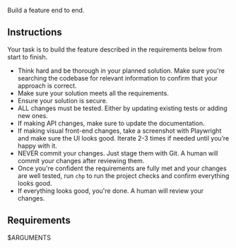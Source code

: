Build a feature end to end.

## Instructions
Your task is to build the feature described in the requirements below from start to finish.

- Think hard and be thorough in your planned solution. Make sure you're searching the
codebase for relevant information to confirm that your approach is correct.
- Make sure your solution meets all the requirements.
- Ensure your solution is secure.
- ALL changes must be tested. Either by updating existing tests or adding new ones.
- If making API changes, make sure to update the documentation.
- If making visual front-end changes, take a screenshot with Playwright and make sure the UI looks good. Iterate 2-3 times if needed until you’re happy with it.
- NEVER commit your changes. Just stage them with Git. A human will commit your changes after reviewing them.
- Once you're confident the requirements are fully met and your changes are well tested, run `chp` to run the project checks and confirm everything looks good.
- If everything looks good, you're done. A human will review your changes.

## Requirements
$ARGUMENTS
